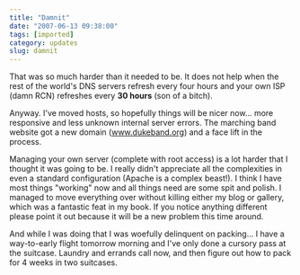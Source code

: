 ```yaml
---
title: "Damnit"
date: "2007-06-13 09:38:00"
tags: [imported]
category: updates
slug: damnit
---
```


That was so much harder than it needed to be. It does not help when the rest of
the world's DNS servers refresh every four hours and your own ISP (damn RCN)
refreshes every <strong>30 hours</strong> (son of a bitch).

Anyway. I've moved hosts, so hopefully things will be nicer now... more
responsive and less unknown internal server errors. The marching band website
got a new domain (<a href="http://www.dukeband.org">www.dukeband.org</a>) and a
face lift in the process.

Managing your own server (complete with root access) is a lot harder that I
thought it was going to be. I really didn't appreciate all the complexities in
even a standard configuration (Apache is a complex beast!). I think I have most
things "working" now and all things need are some spit and polish. I managed to
move everything over without killing either my blog or gallery, which was a
fantastic feat in my book. If you notice anything different please point it out
because it will be a new problem this time around.

And while I was doing that I was woefully delinquent on packing... I have a
way-to-early flight tomorrow morning and I've only done a cursory pass at the
suitcase. Laundry and errands call now, and then figure out how to pack for 4
weeks in two suitcases.

